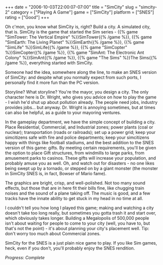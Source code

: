 +++
date = "2006-10-03T22:00:07-07:00"
title = "SimCity"
slug = "simcity-2"
category = ["Playing A Game"]
game = ["SimCity"]
platform = ["SNES"]
rating = ["Good"]
+++

Oh c'mon, you know what SimCity is, right? Build a city. A simulated city, that is. SimCity is the game that started the Sim series - {{% game "SimTower: The Vertical Empire" %}}SimTower{{% /game %}}, {{% game "SimEarth: The Living Planet" %}}SimEarth{{% /game %}}, {{% game "SimLife" %}}SimLife{{% /game %}}, {{% game "SimCopter" %}}SimCopter{{% /game %}}, {{% game "SimAnt: The Electronic Ant Colony" %}}SimAnt{{% /game %}}, {{% game "The Sims" %}}The Sims{{% /game %}}, everything started with SimCity.

Someone had the idea, somewhere along the line, to make an SNES version of SimCity: and despite what you normally expect from such ports, I personally find it more fun than the PC version.

Storyline? What storyline? You're the mayor, you design a city. The only character here is Dr. Wright, who gives you advice on how to play the game - I wish he'd shut up about pollution already. The people need jobs, industry provides jobs... but anyway. Dr. Wright is annoying sometimes, but at times can also be helpful, as a guide to your mayoring ventures.

In the gameplay department, we have the simple concept of building a city. Place Residential, Commercial, and Industrial zones; power plants (coal or nuclear); transportation (roads or railroads); set up a power grid; keep your simcitizens safe with fire and police departments; keep your simcitizens happy with things like football stadiums, and the best addition to the SNES version of this game: gifts. By meeting certain requirements, you'll be given the option to place Gift structures, from windmills to large parks, from amusement parks to casinos. These gifts will increase your population, and probably amuse you as well. Oh, and watch out for disasters - no one likes being swept up by a tornado, or stepped on by a giant monster (the monster in SimCity SNES is, in fact, Bowser of Mario fame).

The graphics are bright, crisp, and well-polished. Not too many sound effects, but those that are in here fit their bills fine, like chugging train noises and the sound of a plane taking off. The music is good, and a few tracks have the innate ability to get stuck in my head in no time at all.

I couldn't tell you how long I played this game; making and watching a city doesn't take too long really, but sometimes you gotta trash it and start over, which obviously takes longer. Building a Megalopolis of 500,000 people isn't about waiting for people to come to your city (well, you have to, but that's not the point) - it's about planning your city's placement well. Tip: don't worry too much about Commercial zones.

SimCity for the SNES is a just plain nice game to play. If you like Sim games, heck, even if you don't, you'll probably enjoy the SNES rendition.

<i>Progress: Complete</i>
